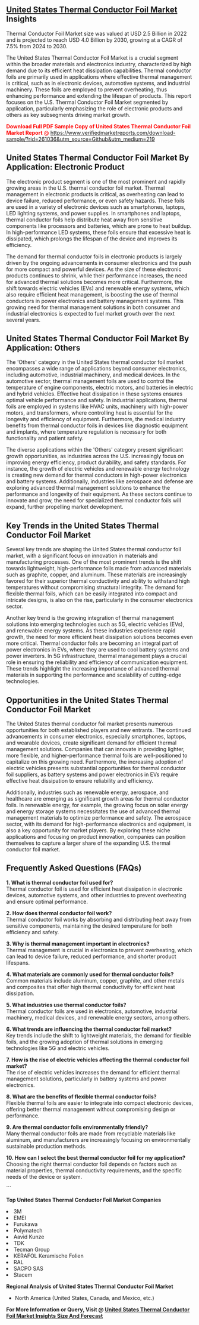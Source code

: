 <h2><a href="https://www.verifiedmarketreports.com/download-sample/?rid=261036&amp;utm_source=Github&amp;utm_medium=219" target="_blank">United States Thermal Conductor Foil Market</a> Insights</h2><p>Thermal Conductor Foil Market size was valued at USD 2.5 Billion in 2022 and is projected to reach USD 4.0 Billion by 2030, growing at a CAGR of 7.5% from 2024 to 2030.</p><p> <p>The United States Thermal Conductor Foil Market is a crucial segment within the broader materials and electronics industry, characterized by high demand due to its efficient heat dissipation capabilities. Thermal conductor foils are primarily used in applications where effective thermal management is critical, such as in electronic devices, automotive systems, and industrial machinery. These foils are employed to prevent overheating, thus enhancing performance and extending the lifespan of products. This report focuses on the U.S. Thermal Conductor Foil Market segmented by application, particularly emphasizing the role of electronic products and others as key subsegments driving market growth.</p> <p><p><span class=""><span style="color: #ff0000;"><strong>Download Full PDF Sample Copy of United States Thermal Conductor Foil Market Report</strong> @ </span><a href="https://www.verifiedmarketreports.com/download-sample/?rid=261036&amp;utm_source=Github&amp;utm_medium=219" target="_blank">https://www.verifiedmarketreports.com/download-sample/?rid=261036&amp;utm_source=Github&amp;utm_medium=219</a></span></p></p> <h2>United States Thermal Conductor Foil Market By Application: Electronic Product</h2> <p>The electronic product segment is one of the most prominent and rapidly growing areas in the U.S. thermal conductor foil market. Thermal management in electronic products is critical, as overheating can lead to device failure, reduced performance, or even safety hazards. These foils are used in a variety of electronic devices such as smartphones, laptops, LED lighting systems, and power supplies. In smartphones and laptops, thermal conductor foils help distribute heat away from sensitive components like processors and batteries, which are prone to heat buildup. In high-performance LED systems, these foils ensure that excessive heat is dissipated, which prolongs the lifespan of the device and improves its efficiency.</p> <p>The demand for thermal conductor foils in electronic products is largely driven by the ongoing advancements in consumer electronics and the push for more compact and powerful devices. As the size of these electronic products continues to shrink, while their performance increases, the need for advanced thermal solutions becomes more critical. Furthermore, the shift towards electric vehicles (EVs) and renewable energy systems, which also require efficient heat management, is boosting the use of thermal conductors in power electronics and battery management systems. This growing need for thermal management solutions in both consumer and industrial electronics is expected to fuel market growth over the next several years.</p> <h2>United States Thermal Conductor Foil Market By Application: Others</h2> <p>The 'Others' category in the United States thermal conductor foil market encompasses a wide range of applications beyond consumer electronics, including automotive, industrial machinery, and medical devices. In the automotive sector, thermal management foils are used to control the temperature of engine components, electric motors, and batteries in electric and hybrid vehicles. Effective heat dissipation in these systems ensures optimal vehicle performance and safety. In industrial applications, thermal foils are employed in systems like HVAC units, machinery with high-power motors, and transformers, where controlling heat is essential for the longevity and efficiency of equipment. Furthermore, the medical industry benefits from thermal conductor foils in devices like diagnostic equipment and implants, where temperature regulation is necessary for both functionality and patient safety.</p> <p>The diverse applications within the 'Others' category present significant growth opportunities, as industries across the U.S. increasingly focus on improving energy efficiency, product durability, and safety standards. For instance, the growth of electric vehicles and renewable energy technology is creating new demand for thermal conductors in high-power electronics and battery systems. Additionally, industries like aerospace and defense are exploring advanced thermal management solutions to enhance the performance and longevity of their equipment. As these sectors continue to innovate and grow, the need for specialized thermal conductor foils will expand, further propelling market development.</p> <h2>Key Trends in the United States Thermal Conductor Foil Market</h2> <p>Several key trends are shaping the United States thermal conductor foil market, with a significant focus on innovation in materials and manufacturing processes. One of the most prominent trends is the shift towards lightweight, high-performance foils made from advanced materials such as graphite, copper, and aluminum. These materials are increasingly favored for their superior thermal conductivity and ability to withstand high temperatures without compromising structural integrity. The demand for flexible thermal foils, which can be easily integrated into compact and intricate designs, is also on the rise, particularly in the consumer electronics sector.</p> <p>Another key trend is the growing integration of thermal management solutions into emerging technologies such as 5G, electric vehicles (EVs), and renewable energy systems. As these industries experience rapid growth, the need for more efficient heat dissipation solutions becomes even more critical. Thermal conductor foils are becoming an integral part of power electronics in EVs, where they are used to cool battery systems and power inverters. In 5G infrastructure, thermal management plays a crucial role in ensuring the reliability and efficiency of communication equipment. These trends highlight the increasing importance of advanced thermal materials in supporting the performance and scalability of cutting-edge technologies.</p> <h2>Opportunities in the United States Thermal Conductor Foil Market</h2> <p>The United States thermal conductor foil market presents numerous opportunities for both established players and new entrants. The continued advancements in consumer electronics, especially smartphones, laptops, and wearable devices, create significant demand for efficient thermal management solutions. Companies that can innovate in providing lighter, more flexible, and higher-performance thermal foils are well-positioned to capitalize on this growing need. Furthermore, the increasing adoption of electric vehicles presents substantial opportunities for thermal conductor foil suppliers, as battery systems and power electronics in EVs require effective heat dissipation to ensure reliability and efficiency.</p> <p>Additionally, industries such as renewable energy, aerospace, and healthcare are emerging as significant growth areas for thermal conductor foils. In renewable energy, for example, the growing focus on solar energy and energy storage systems necessitates the use of advanced thermal management materials to optimize performance and safety. The aerospace sector, with its demand for high-performance electronics and equipment, is also a key opportunity for market players. By exploring these niche applications and focusing on product innovation, companies can position themselves to capture a larger share of the expanding U.S. thermal conductor foil market.</p> <h2>Frequently Asked Questions (FAQs)</h2> <p><b>1. What is thermal conductor foil used for?</b><br>Thermal conductor foil is used for efficient heat dissipation in electronic devices, automotive systems, and other industries to prevent overheating and ensure optimal performance.</p> <p><b>2. How does thermal conductor foil work?</b><br>Thermal conductor foil works by absorbing and distributing heat away from sensitive components, maintaining the desired temperature for both efficiency and safety.</p> <p><b>3. Why is thermal management important in electronics?</b><br>Thermal management is crucial in electronics to prevent overheating, which can lead to device failure, reduced performance, and shorter product lifespans.</p> <p><b>4. What materials are commonly used for thermal conductor foils?</b><br>Common materials include aluminum, copper, graphite, and other metals and composites that offer high thermal conductivity for efficient heat dissipation.</p> <p><b>5. What industries use thermal conductor foils?</b><br>Thermal conductor foils are used in electronics, automotive, industrial machinery, medical devices, and renewable energy sectors, among others.</p> <p><b>6. What trends are influencing the thermal conductor foil market?</b><br>Key trends include the shift to lightweight materials, the demand for flexible foils, and the growing adoption of thermal solutions in emerging technologies like 5G and electric vehicles.</p> <p><b>7. How is the rise of electric vehicles affecting the thermal conductor foil market?</b><br>The rise of electric vehicles increases the demand for efficient thermal management solutions, particularly in battery systems and power electronics.</p> <p><b>8. What are the benefits of flexible thermal conductor foils?</b><br>Flexible thermal foils are easier to integrate into compact electronic devices, offering better thermal management without compromising design or performance.</p> <p><b>9. Are thermal conductor foils environmentally friendly?</b><br>Many thermal conductor foils are made from recyclable materials like aluminum, and manufacturers are increasingly focusing on environmentally sustainable production methods.</p> <p><b>10. How can I select the best thermal conductor foil for my application?</b><br>Choosing the right thermal conductor foil depends on factors such as material properties, thermal conductivity requirements, and the specific needs of the device or system.</p> ```</p><p><strong>Top United States Thermal Conductor Foil Market Companies</strong></p><div data-test-id=""><p><li>3M</li><li> EMEI</li><li> Furukawa</li><li> Polymatech</li><li> Aavid Kunze</li><li> TDK</li><li> Tecman Group</li><li> KERAFOL Keramische Folien</li><li> RAL</li><li> SACPO SAS</li><li> Stacem</li></p><div><strong>Regional Analysis of&nbsp;United States Thermal Conductor Foil Market</strong></div><ul><li dir="ltr"><p dir="ltr">North America&nbsp;(United States, Canada, and Mexico, etc.)</p></li></ul><p><strong>For More Information or Query, Visit @&nbsp;</strong><strong><a href="https://www.verifiedmarketreports.com/product/thermal-conductor-foil-market/?utm_source=Github&amp;utm_medium=219" target="_blank">United States Thermal Conductor Foil Market Insights Size And Forecast</a></strong></p></div>
